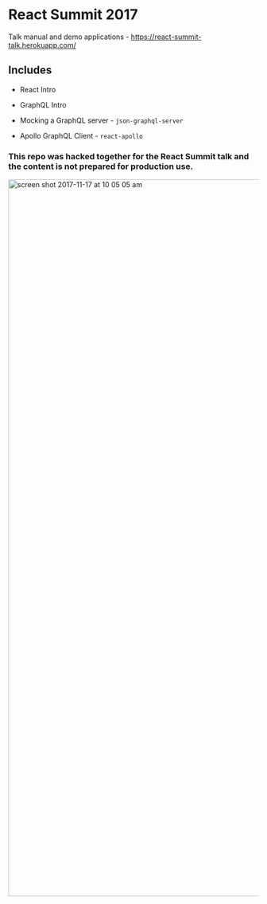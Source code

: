 # React Summit 2017

Talk manual and demo applications - https://react-summit-talk.herokuapp.com/

## Includes

* React Intro

* GraphQL Intro

* Mocking a GraphQL server - `json-graphql-server`

* Apollo GraphQL Client - `react-apollo`

### This repo was hacked together for the React Summit talk and the content is not prepared for production use.

<img width="1440" alt="screen shot 2017-11-17 at 10 05 05 am" src="https://user-images.githubusercontent.com/26261917/32939277-4c83c7d4-cb7f-11e7-98bf-c6d03c9f690f.png">

